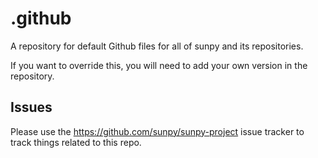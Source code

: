 # .github

A repository for default Github files for all of sunpy and its repositories.

If you want to override this, you will need to add your own version in the repository.

## Issues

Please use the https://github.com/sunpy/sunpy-project issue tracker to track things related to this repo.
